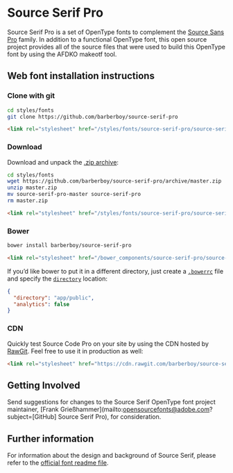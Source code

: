 # Source Serif Pro

Source Serif Pro is a set of OpenType fonts to complement the [Source Sans Pro](https://github.com/adobe-fonts/source-sans-pro) family.
In addition to a functional OpenType font, this open source project provides all of the source files that were used to build this OpenType font by using the AFDKO makeotf tool.

## Web font installation instructions

### Clone with git

```sh
cd styles/fonts
git clone https://github.com/barberboy/source-serif-pro
```

```html
<link rel="stylesheet" href="/styles/fonts/source-serif-pro/source-serif-pro.css">
```


### Download

Download and unpack the [.zip archive](https://github.com/barberboy/source-serif-pro/archive/master.zip):

```sh
cd styles/fonts
wget https://github.com/barberboy/source-serif-pro/archive/master.zip
unzip master.zip
mv source-serif-pro-master source-serif-pro
rm master.zip
```

```html
<link rel="stylesheet" href="/styles/fonts/source-serif-pro/source-serif-pro.css">
```


### Bower

```sh
bower install barberboy/source-serif-pro
```

```html
<link rel="stylesheet" href="/bower_components/source-serif-pro/source-serif-pro.css">
```

If you’d like bower to put it in a different directory, just create a
[`.bowerrc`](http://bower.io/docs/config/) file and specify the
[`directory`](http://bower.io/docs/config/#directory) location:

```json
{
  "directory": "app/public",
  "analytics": false
}
```

### CDN

Quickly test Source Code Pro on your site by using the CDN hosted by [RawGit].
Feel free to use it in production as well:

```html
<link rel="stylesheet" href="https://cdn.rawgit.com/barberboy/source-serif-pro/1.017/source-serif-pro.css">
```
[RawGit]: https://rawgit.com/

## Getting Involved

Send suggestions for changes to the Source Serif OpenType font project maintainer, [Frank Grießhammer](mailto:opensourcefonts@adobe.com?subject=[GitHub] Source Serif Pro), for consideration.

## Further information

For information about the design and background of Source Serif, please refer to the [official font readme file](http://htmlpreview.github.io/?https://github.com/adobe-fonts/source-serif-pro/blob/master/SourceSerifProReadMe.html).
